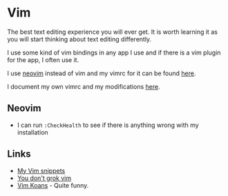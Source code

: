# Vim
The best text editing experience you will ever get. It is worth learning it as you will start thinking about text editing differently. 

I use some kind of vim bindings in any app I use and if there is a vim plugin for the app, I often use it.

I use [neovim](https://github.com/neovim/neovim) instead of vim and my vimrc for it can be found [here](https://github.com/nikitavoloboev/dotfiles/blob/master/nvim/init.vim). 

I document my own vimrc and my modifications [here](https://my.mindnode.com/EPJxCtfjuZJGz5TTHiwTyshmUUBfwRpVyH4BvQj2).

## Neovim
- I can run `:CheckHealth` to see if there is anything wrong with my installation

## Links
- [My Vim snippets](https://gist.github.com/search?utf8=%E2%9C%93&q=user%3Anikitavoloboev+%28vim%29&ref=searchresults)
- [You don't grok vim](https://stackoverflow.com/questions/1218390/what-is-your-most-productive-shortcut-with-vim/1220118#1220118)
- [Vim Koans](https://sanctum.geek.nz/arabesque/vim-koans/) - Quite funny.
